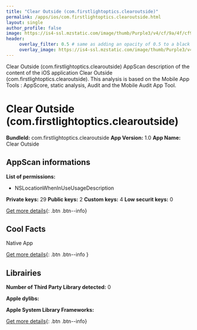 ```yaml
---
title: "Clear Outside (com.firstlightoptics.clearoutside)"
permalink: /apps/ios/com.firstlightoptics.clearoutside.html
layout: single
author_profile: false
image: https://is4-ssl.mzstatic.com/image/thumb/Purple3/v4/cf/9a/4f/cf9a4f9e-793a-4689-d4e2-37edd90b2909/pr_source.png/512x512bb.jpg
header: 
     overlay_filter: 0.5 # same as adding an opacity of 0.5 to a black background
     overlay_image: https://is4-ssl.mzstatic.com/image/thumb/Purple3/v4/cf/9a/4f/cf9a4f9e-793a-4689-d4e2-37edd90b2909/pr_source.png/512x512bb.jpg
---
```

Clear Outside (com.firstlightoptics.clearoutside) AppScan description of the content of the iOS application Clear Outside (com.firstlightoptics.clearoutside). This analysis is based on the Mobile App Tools : AppScore, static analysis, Audit and the Mobile Audit App Tool.

# Clear Outside (com.firstlightoptics.clearoutside)

**BundleId:** com.firstlightoptics.clearoutside
**App Version:** 1.0
**App Name:** Clear Outside


## AppScan informations 

**List of permissions:** 
- NSLocationWhenInUseUsageDescription
  
  
**Private keys:** 29
**Public keys:** 2
**Custom keys:** 4
**Low securit keys:** 0
  
[Get more details](/pricing.html){: .btn .btn--info}

## Cool Facts

Native App
  
[Get more details](/pricing.html){: .btn .btn--info }

## Librairies 
**Number of Third Party Library detected:** 0


**Apple dylibs:**


**Apple System Library Frameworks:**


  
[Get more details](/pricing.html){: .btn .btn--info}

